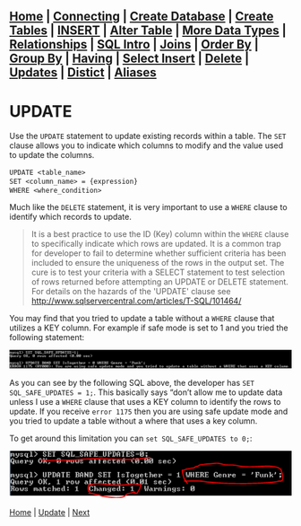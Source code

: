 [Home](/) | [Connecting](/2-connecting/) | [Create Database](/3-create-database/) | [Create Tables](/4-create-table/) | [INSERT](/5-insert/) | [Alter Table](/6-alter-table/) | [More Data Types](/7-more-data-types/) | [Relationships](/8-relationships/) | [SQL Intro](/9-sql-intro/) | [Joins](/10-joins/) | [Order By](/11-order-by/) | [Group By](/12-group-by/) | [Having](/13-having/)  | [Select Insert](/14-selectinsert/) | [Delete](/15-delete/) | [Updates](/16-updates/) | [Distict](/17-distinct/) | [Aliases](/18-aliases/)
---

# UPDATE

Use the `UPDATE` statement to update existing records within a table.  The `SET` clause allows you to indicate which columns to modify and the value used to update the columns.  

```
UPDATE <table_name>
SET <column_name> = {expression}
WHERE <where_condition>
```

Much like the `DELETE` statement, it is very important to use a `WHERE` clause to identify which records to update.  

> It is a best practice to use the ID (Key) column within the  `WHERE` clause to specifically indicate which rows are updated.  It is a common trap for developer to fail to determine whether sufficient criteria has been included to ensure the uniqueness of the rows in the output set.  The cure is to test your criteria with a SELECT statement to test selection of rows returned before attempting an UPDATE or DELETE statement.  For details on the hazards of the 'UPDATE' clause see  http://www.sqlservercentral.com/articles/T-SQL/101464/

You may find that you tried to update a table without a `WHERE` clause that utilizes a KEY column.  For example if safe mode is set to 1 and you tried the following statement:

![1](/static/assets/img/update1.png)

As you can see by the following SQL above, the developer has `SET SQL_SAFE_UPDATES = 1;`.  This basically says “don’t allow me to update data unless I use a `WHERE` clause that uses a KEY column to identify the rows to update.  If you receive `error 1175` then you are using safe update mode and you tried to update a table without a where that uses a key column.

To get around this limitation you can `set SQL_SAFE_UPDATES to 0;`:

![2](/static/assets/img/update2.png)


[Home](/)  |  [Update](/16-update/)  |  [Next](/16-updates/1)

